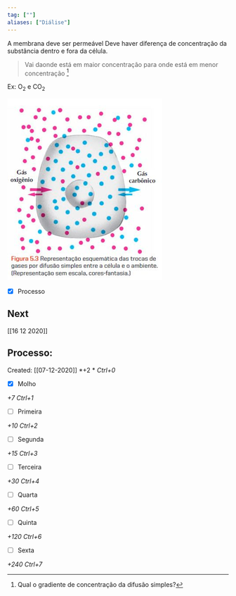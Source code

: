 ```yaml
---
tag: [""] 
aliases: ["Diálise"] 
---
```


A membrana deve ser permeável
Deve haver diferença de concentração da substância dentro e fora da célula. 
> Vai daonde está em maior concentração para onde está em menor concentração [^194034]

[^194034]: Qual o gradiente de concentração da difusão simples?

Ex: O<sub>2</sub> e CO<sub>2</sub>

![](Imagens/paste-21f1dadc333da49d2c6c1e951a2e2f556bb5fef0.jpg)

- [x] Processo 

## Next
[[16 12 2020]]
## Processo:
Created: [[07-12-2020]]
*+2 *  *Ctrl+0*
- [x] Molho  

*+7*  *Ctrl+1*

- [ ] Primeira 

*+10*  *Ctrl+2*

- [ ] Segunda

*+15*  *Ctrl+3*

- [ ] Terceira 

*+30*  *Ctrl+4*

- [ ] Quarta 

*+60*  *Ctrl+5*

- [ ] Quinta 

*+120*  *Ctrl+6*

- [ ] Sexta 

*+240*  *Ctrl+7*